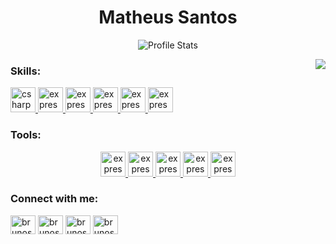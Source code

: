 <h1 align="center">Matheus Santos</h1><div align="center">

![Profile Stats](https://github-readme-stats.vercel.app/api?username=imatheus&show_icons=true&title_color=222&icon_color=222&text_color=000)

<img src="https://github-readme-stats.vercel.app/api/top-langs/?username=imatheus&hide_border=true&langs_count=15&hide=jupyter%20notebook,html,c%2B%2B,php,shell,java&title_color=000" align="right">

<h3 align="left">Skills:</h3>
<p align="left"> <a href="#" target="_blank"> <img src="https://www.vectorlogo.zone/logos/w3_html5/w3_html5-icon.svg" alt="csharp" width="40" height="40"/> </a>
<a href="#" target="_blank"> <img src="https://www.flaticon.com/svg/static/icons/svg/732/732190.svg" alt="express" width="40" height="40"/> </a> 
<a href="#" target="_blank"> <img src="https://upload.vectorlogo.zone/logos/javascript/images/239ec8a4-163e-4792-83b6-3f6d96911757.svg" alt="express" width="40" height="40"/> </a> 
<a href="#" target="_blank"> <img src="https://www.vectorlogo.zone/logos/getbootstrap/getbootstrap-icon.svg" alt="express" width="40" height="40"/> </a>   
<a href="#" target="_blank"> <img src="https://www.vectorlogo.zone/logos/reactjs/reactjs-icon.svg" alt="express" width="40" height="40"/> </a>   
<a href="#" target="_blank"> <img src="https://www.vectorlogo.zone/logos/sass-lang/sass-lang-icon.svg" alt="express" width="40" height="40"/> </a>     
</p>

  
<h3 align="left">Tools:</h3>
<a href="#" target="_blank"> <img src="https://www.vectorlogo.zone/logos/visualstudio_code/visualstudio_code-icon.svg" alt="express" width="40" height="40"/> </a>
<a href="#" target="_blank"> <img src="https://www.vectorlogo.zone/logos/adobe_illustrator/adobe_illustrator-icon.svg" alt="express" width="40" height="40"/> </a>
<a href="#" target="_blank"> <img src="https://blog.spade.be/wp-content/uploads/2016/10/adobe-xd.png" alt="express" width="40" height="40"/> </a>
<a href="#" target="_blank"> <img src="https://upload.wikimedia.org/wikipedia/commons/2/20/Photoshop_CC_icon.png" alt="express" width="40" height="40"/> </a>
<a href="#" target="_blank"> <img src="https://www.vectorlogo.zone/logos/git-scm/git-scm-icon.svg" alt="express" width="40" height="40"/> </a>



  
<h3 align="left">Connect with me:</h3>
<p align="left">
<a href="#" target="blank"><img align="center" src="https://cdn.jsdelivr.net/npm/simple-icons@3.0.1/icons/twitter.svg" alt="brunos3d" height="30" width="40" /></a>
<a href="https://www.linkedin.com/in/matheus-santos-3aa478184/" target="blank"><img align="center" src="https://cdn.jsdelivr.net/npm/simple-icons@3.0.1/icons/linkedin.svg" alt="brunos3d" height="30" width="40" /></a>
<a href="https://fb.com/imatheusk" target="blank"><img align="center" src="https://cdn.jsdelivr.net/npm/simple-icons@3.0.1/icons/facebook.svg" alt="brunos3d" height="30" width="40" /></a>
<a href="https://instagram.com/imatheusk" target="blank"><img align="center" src="https://cdn.jsdelivr.net/npm/simple-icons@3.0.1/icons/instagram.svg" alt="brunos3d" height="30" width="40" /></a>
</p>
</div>
